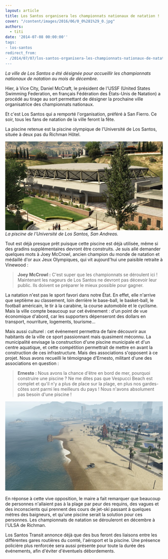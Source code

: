 ```yaml
---
layout: article
title: Los Santos organisera les championnats nationaux de natation !
cover: "/content/images/2016/06/0_0%281%29_0.jpg"
authors:
  - titi
date: '2014-07-08 00:00:00''
tags:
- los-santos
redirect_from:
- /2014/07/07/los-santos-organisera-les-championnats-nationaux-de-natation--
---
```


_La ville de Los Santos a été désignée pour accueillir les championnats nationaux de natation au mois de décembre._

Hier, à Vice City, Daniel McCraft, le président de l'USSF (United States Swimming Federation, en français Fédération des États-Unis de Natation) a procédé au tirage au sort permettant de désigner la prochaine ville organisatrice des championnats nationaux.

Et c'est Los Santos qui a remporté l'organisation, préféré à San Fierro. Ce soir, tous les fans de natation de la ville feront la fête.

La piscine retenue est la piscine olympique de l'Université de Los Santos, située à deux pas du Richman Hôtel.

![La piscine de l'Université de Los Santos, San Andreas.](/content/images/2016/06/0_0%283%29.jpg)
_La piscine de l'Université de Los Santos, San Andreas._

Tout est déjà presque prêt puisque cette piscine est déjà utilisée, même si des gradins supplémentaires devront être construits. Je suis allé demander quelques mots à Joey McCrowl, ancien champion du monde de natation et médaillé d'or aux Jeux Olympiques, qui vit aujourd'hui une paisible retraite à Vinewood :

> **Joey McCrowl :** C'est super que les championnats se déroulent ici ! Maintenant les nageurs de Los Santos ne devront pas décevoir leur public. Ils doivent se préparer le mieux possible pour gagner.

La natation n'est pas le sport favori dans notre État. En effet, elle n'arrive que septième au classement, loin derrière le base-ball, le basket-ball, le football américain, le tir à la carabine, la course automobile et le cyclisme. Mais la ville compte beaucoup sur cet événement : d'un point de vue économique d'abord, car les supporters dépenseront des dollars en transport, nourriture, logements, tourisme...

Mais aussi culturel : cet événement permettra de faire découvrir aux habitants de la ville ce sport passionnant mais quasiment méconnu. La municipalité envisage la construction d'une piscine municipale et d'un centre aquatique, et cette compétition permettrait de mettre en avant la construction de ces infrastructure. Mais des associations s'opposent à ce projet. Nous avons recueilli le témoignage d'Ernesto, militant d'une des associations en question :

> **Ernesto :** Nous avons la chance d'être en bord de mer, pourquoi construire une piscine ? Ne me dites pas que Vespucci Beach est complet et qu'il n'y a plus de place sur la plage, en plus nos gardes-côtes sont parmi les meilleurs du pays ! Nous n'avons absolument pas besoin d'une piscine !

![](/content/images/2016/06/0_0%285%29.jpg)

En réponse à cette vive opposition, le maire a fait remarquer que beaucoup de personnes n'allaient pas à la plage par peur des requins, des vagues et des inconscients qui prennent des cours de jet-ski passant à quelques mètres des baigneurs, et qu'une piscine serait la solution pour ces personnes. Les championnats de natation se dérouleront en décembre à l'ULSA de Richman.

Los Santos Transit annonce déjà que des bus feront des liaisons entre les différentes gares routières du comté, l'aéroport et la piscine. Une présence policière plus renforcée sera aussi présente pour toute la durée des événements, afin d'éviter d'éventuels débordements.
